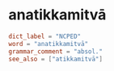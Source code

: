 # anatikkamitvā

``` toml
dict_label = "NCPED"
word = "anatikkamitvā"
grammar_comment = "absol."
see_also = ["atikkamitvā"]
```

